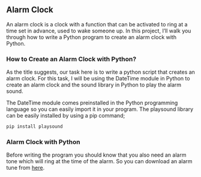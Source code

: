 ## Alarm Clock

An alarm clock is a clock with a function that can be activated to ring at a time set in advance, used to wake someone up. In this project, I’ll walk you through how to write a Python program to create an alarm clock with Python.

### How to Create an Alarm Clock with Python?

As the title suggests, our task here is to write a python script that creates an alarm clock. For this task, I will be using the DateTime module in Python to create an alarm clock and the sound library in Python to play the alarm sound.

The DateTime module comes preinstalled in the Python programming language so you can easily import it in your program. The playsound library can be easily installed by using a pip command; 

```py
pip install playsound
```

### Alarm Clock with Python

Before writing the program you should know that you also need an alarm tone which will ring at the time of the alarm. So you can download an alarm tune from [here](https://www.soundsnap.com/tags/alarm).